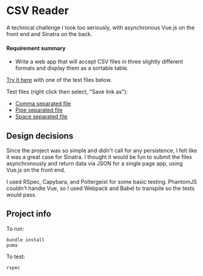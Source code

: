 # CSV Reader

A technical challenge I took too seriously, with asynchronous Vue.js on the front end and Sinatra on the back.

#### Requirement summary

* Write a web app that will accept CSV files in three slightly different formats and display them as a sortable table.

[Try it here](https://csv-reader.herokuapp.com/) with one of the test files below.

Test files (right click then select, "Save link as"):
* <a href="https://github.com/philliplongman/fullstack-challenge-ruby/raw/master/spec/fixtures/comma.txt">Comma separated file</a>
* <a href="https://github.com/philliplongman/fullstack-challenge-ruby/raw/master/spec/fixtures/pipe.txt">Pipe separated file</a>
* <a href="https://github.com/philliplongman/fullstack-challenge-ruby/raw/master/spec/fixtures/space.txt">Space separated file</a>

## Design decisions

Since the project was so simple and didn't call for any persistence, I felt like it was a great case for Sinatra. I thought it would be fun to submit the files asynchronously and return data via JSON for a single page app, using Vue.js on the front end.

I used RSpec, Capybara, and Poltergeist for some basic testing. PhantomJS couldn't handle Vue, so I used Webpack and Babel to transpile so the tests would pass.

## Project info

To run:
```
bundle install
puma
```

To test:
```
rspec
```

